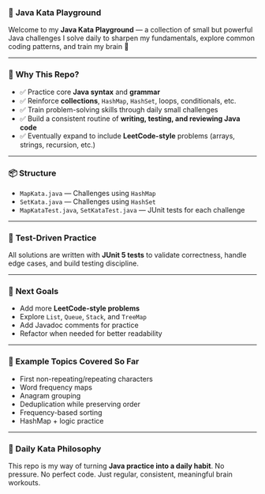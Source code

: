 
### 🧠 **Java Kata Playground**

Welcome to my **Java Kata Playground** — a collection of small but powerful Java challenges I solve daily to sharpen my fundamentals, explore common coding patterns, and train my brain 🧩

---

### 🏁 **Why This Repo?**

- ✅ Practice core **Java syntax** and **grammar**
- ✅ Reinforce **collections**, `HashMap`, `HashSet`, loops, conditionals, etc.
- ✅ Train problem-solving skills through daily small challenges
- ✅ Build a consistent routine of **writing, testing, and reviewing Java code**
- ✅ Eventually expand to include **LeetCode-style** problems (arrays, strings, recursion, etc.)

---

### 📦 **Structure**

- `MapKata.java` — Challenges using `HashMap`  
- `SetKata.java` — Challenges using `HashSet`  
- `MapKataTest.java`, `SetKataTest.java` — JUnit tests for each challenge  

---

### 🧪 **Test-Driven Practice**

All solutions are written with **JUnit 5 tests** to validate correctness, handle edge cases, and build testing discipline.

---

### 🚀 **Next Goals**

- Add more **LeetCode-style problems**
- Explore `List`, `Queue`, `Stack`, and `TreeMap`
- Add Javadoc comments for practice
- Refactor when needed for better readability

---

### 🧠 Example Topics Covered So Far

- First non-repeating/repeating characters  
- Word frequency maps  
- Anagram grouping  
- Deduplication while preserving order  
- Frequency-based sorting  
- HashMap + logic practice

---

### 🔁 Daily Kata Philosophy

This repo is my way of turning **Java practice into a daily habit**. No pressure. No perfect code. Just regular, consistent, meaningful brain workouts.
